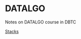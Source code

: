 # DATALGO
Notes on DATALGO course in DBTC

[Stacks](https://rslruiz.github.io/datalgo/al06Stacks.html)
